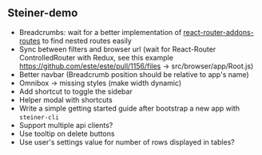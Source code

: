 ## Steiner-demo

- Breadcrumbs: wait for a better implementation of [react-router-addons-routes](https://github.com/ReactTraining/react-router-addons-routes) to find nested routes easily
- Sync between filters and browser url (wait for React-Router ControlledRouter with Redux, see this example https://github.com/este/este/pull/1156/files -> src/browser/app/Root.js)
- Better navbar (Breadcrumb position should be relative to app's name)
- Omnibox -> missing styles (make width dynamic)
- Add shortcut to toggle the sidebar
- Helper modal with shortcuts
- Write a simple getting started guide after bootstrap a new app with `steiner-cli`
- Support multiple api clients?
- Use tooltip on delete buttons
- Use user's settings value for number of rows displayed in tables?